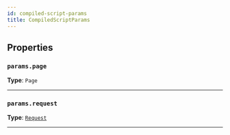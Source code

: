 ```yaml
---
id: compiled-script-params
title: CompiledScriptParams
---
```


<a name="compiledscriptparams"></a>

## Properties

### `params.page`

**Type**: `Page`

---

### `params.request`

**Type**: [`Request`](../api/request)

---
